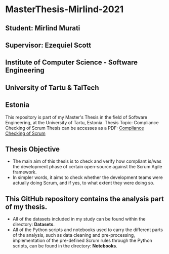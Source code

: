 # **MasterThesis-Mirlind-2021**

## Student: **Mirlind Murati**
## Supervisor: **Ezequiel Scott**
## Institute of Computer Science - Software Engineering
## University of Tartu & TalTech
## Estonia


This repository is part of my Master's Thesis in the field of Software Engineering, at the University of Tartu, Estonia.
Thesis Topic: Compliance Checking of Scrum
Thesis can be accesses as a PDF: [Compliance Checking of Scrum](https://github.com/mirlindm/MasterThesis-Mirlind-2021)

## Thesis Objective

- The main aim of this thesis is to check and verify how compliant is/was the development phase of certain open-source against the Scrum Agile framework. 
- In simpler words, it aims to check whether the development teams were actually doing Scrum, and if yes, to what extent they were doing so.


## This GitHub repository contains the analysis part of my thesis. 
- All of the datasets included in my study can be found within the directory: **Datasets**.
- All of the Python scripts and notebooks used to carry the different parts of the analysis, such as data cleaning and pre-processing, implementation of the pre-defined Scrum rules through the Python scripts, can be found in the directory: **Notebooks**.
